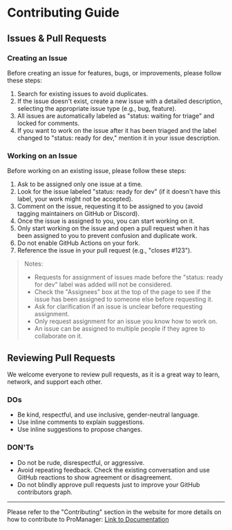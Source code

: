 # Contributing Guide
<!-- 
[![ProManager Contributing Guide](https://user-images.githubusercontent.com/your-image-path.jpg)](https://your-video-link)

🎥 Watch the video guide created specifically for contributing to ProManager. Click on the image to watch the video. -->

## Issues & Pull Requests

### Creating an Issue

Before creating an issue for features, bugs, or improvements, please follow these steps:

1. Search for existing issues to avoid duplicates.
2. If the issue doesn't exist, create a new issue with a detailed description, selecting the appropriate issue type (e.g., bug, feature).
3. All issues are automatically labeled as "status: waiting for triage" and locked for comments.
4. If you want to work on the issue after it has been triaged and the label changed to "status: ready for dev," mention it in your issue description.

### Working on an Issue

Before working on an existing issue, please follow these steps:

1. Ask to be assigned only one issue at a time.
2. Look for the issue labeled "status: ready for dev" (if it doesn't have this label, your work might not be accepted).
3. Comment on the issue, requesting it to be assigned to you (avoid tagging maintainers on GitHub or Discord).
4. Once the issue is assigned to you, you can start working on it.
5. Only start working on the issue and open a pull request when it has been assigned to you to prevent confusion and duplicate work.
6. Do not enable GitHub Actions on your fork.
7. Reference the issue in your pull request (e.g., "closes #123").

> Notes:
> - Requests for assignment of issues made before the "status: ready for dev" label was added will not be considered.
> - Check the "Assignees" box at the top of the page to see if the issue has been assigned to someone else before requesting it.
> - Ask for clarification if an issue is unclear before requesting assignment.
> - Only request assignment for an issue you know how to work on.
> - An issue can be assigned to multiple people if they agree to collaborate on it.

## Reviewing Pull Requests

We welcome everyone to review pull requests, as it is a great way to learn, network, and support each other.

### DOs
- Be kind, respectful, and use inclusive, gender-neutral language.
- Use inline comments to explain suggestions.
- Use inline suggestions to propose changes.

### DON'Ts
- Do not be rude, disrespectful, or aggressive.
- Avoid repeating feedback. Check the existing conversation and use GitHub reactions to show agreement or disagreement.
- Do not blindly approve pull requests just to improve your GitHub contributors graph.

---

Please refer to the "Contributing" section in the website for more details on how to contribute to ProManager: [Link to Documentation](https://promanager.vercel.app/contribute)